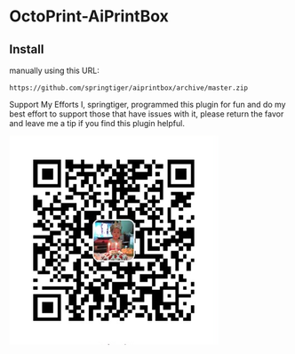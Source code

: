 # OctoPrint-AiPrintBox

## Install

manually using this URL:

    https://github.com/springtiger/aiprintbox/archive/master.zip

Support My Efforts
I, springtiger, programmed this plugin for fun and do my best effort to support those that have issues with it, please return the favor and leave me a tip if you find this plugin helpful.

![AliPay](./alipay.png)